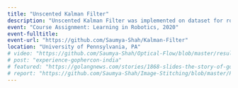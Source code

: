 ```yaml
---
title: "Unscented Kalman Filter"
description: "Unscented Kalman Filter was implemented on dataset for roll, pitch and yaw estimation. The dataset included 3 axis Gyroscope and 3 axis Accelerometer data from a 6-axis IMU. The results were compared against the ground truth from the vicon motion capture camera data."
event: "Course Assignment: Learning in Robotics, 2020"
event-fulltitle:
event-url: "https://github.com/Saumya-Shah/Kalman-Filter"
location: "University of Pennsylvania, PA"
# video: "https://github.com/Saumya-Shah/Optical-Flow/blob/master/results/medium.gif"
# post: "experience-gophercon-india"
# featured: "https://golangnews.com/stories/1868-slides-the-story-of-gopath-by-nikhita-raghunath"
# report: "https://github.com/Saumya-Shah/Image-Stitching/blob/master/Project3A%20Report.pdf"
---
```

